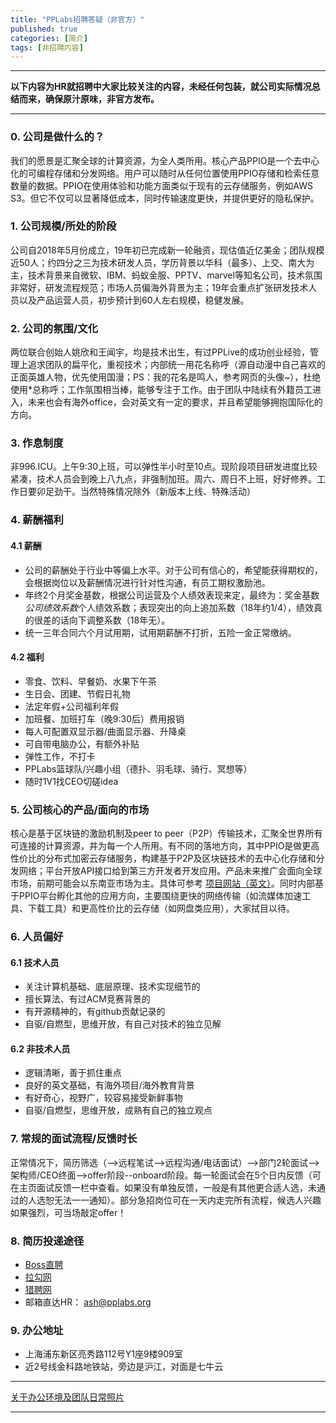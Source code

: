 ```yaml
---
title: "PPLabs招聘答疑（非官方）"
published: true
categories: [简介]
tags: [非招聘内容]
---
```

<hr/>

**以下内容为HR就招聘中大家比较关注的内容，未经任何包装，就公司实际情况总结而来，确保原汁原味，非官方发布。**
<hr/>

### 0. 公司是做什么的？

我们的愿景是汇聚全球的计算资源，为全人类所用。核心产品PPIO是一个去中心化的可编程存储和分发网络。用户可以随时从任何位置使用PPIO存储和检索任意数量的数据。PPIO在使用体验和功能方面类似于现有的云存储服务，例如AWS S3。但它不仅可以显著降低成本，同时传输速度更快，并提供更好的隐私保护。

### 1. 公司规模/所处的阶段

公司自2018年5月份成立，19年初已完成新一轮融资，现估值近亿美金；团队规模近50人；约四分之三为技术研发人员，学历背景以华科（最多）、上交、南大为主，技术背景来自微软、IBM、蚂蚁金服、PPTV、marvel等知名公司，技术氛围非常好，研发流程规范；市场人员偏海外背景为主；19年会重点扩张研发技术人员以及产品运营人员，初步预计到60人左右规模，稳健发展。

### 2. 公司的氛围/文化

两位联合创始人姚欣和王闻宇，均是技术出生，有过PPLive的成功创业经验，管理上追求团队的扁平化，重视技术；内部统一用花名称呼（源自动漫中自己喜欢的正面英雄人物，优先使用国漫；PS：我的花名是鸣人，参考网页的头像~），杜绝使用*总称呼；工作氛围相当棒，能够专注于工作。由于团队中陆续有外籍员工进入，未来也会有海外office，会对英文有一定的要求，并且希望能够拥抱国际化的方向。

### 3. 作息制度

非996.ICU。上午9:30上班，可以弹性半小时至10点。现阶段项目研发进度比较紧凑，技术人员会到晚上八九点，非强制加班。周六、周日不上班，好好修养。工作日要卯足劲干。当然特殊情况除外（新版本上线、特殊活动）

### 4. 薪酬福利
#### 4.1 薪酬
- 公司的薪酬处于行业中等偏上水平。对于公司有信心的，希望能获得期权的，会根据岗位以及薪酬情况进行针对性沟通，有员工期权激励池。
- 年终2个月奖金基数，根据公司运营及个人绩效表现来定，最终为：奖金基数*公司绩效系数*个人绩效系数；表现突出的向上追加系数（18年约1/4），绩效真的很差的话向下调整系数（18年无）。
- 统一三年合同六个月试用期，试用期薪酬不打折，五险一金正常缴纳。
#### 4.2 福利
- 零食、饮料、早餐奶、水果下午茶
- 生日会、团建、节假日礼物
- 法定年假+公司福利年假
- 加班餐、加班打车（晚9:30后）费用报销
- 每人可配置双显示器/曲面显示器、升降桌
- 可自带电脑办公，有额外补贴
- 弹性工作，不打卡
- PPLabs篮球队/兴趣小组（德扑、羽毛球、骑行、冥想等）
- 随时1V1找CEO切磋idea

### 5. 公司核心的产品/面向的市场

核心是基于区块链的激励机制及peer to peer（P2P）传输技术，汇聚全世界所有可连接的计算资源，并为每一个人所用。有不同的落地方向，其中PPIO是做更高性价比的分布式加密云存储服务，构建基于P2P及区块链技术的去中心化存储和分发网络；平台开放API接口给到第三方开发者开发应用。产品未来推广会面向全球市场，前期可能会以东南亚市场为主。具体可参考 [项目网站（英文）](https://www.pp.io/)。同时内部基于PPIO平台孵化其他的应用方向，主要围绕更快的网络传输（如流媒体加速工具、下载工具）和更高性价比的云存储（如网盘类应用），大家拭目以待。

### 6. 人员偏好
#### 6.1 技术人员
  - 关注计算机基础、底层原理、技术实现细节的
  - 擅长算法、有过ACM竞赛背景的
  - 有开源精神的，有github贡献记录的
  - 自驱/自燃型，思维开放，有自己对技术的独立见解
#### 6.2 非技术人员
  - 逻辑清晰，善于抓住重点
  - 良好的英文基础，有海外项目/海外教育背景
  - 有好奇心，视野广，较容易接受新鲜事物
  - 自驱/自燃型，思维开放，成熟有自己的独立观点

### 7. 常规的面试流程/反馈时长

正常情况下，简历筛选（-->远程笔试-->远程沟通/电话面试）-->部门2轮面试-->架构师/CEO终面-->offer阶段--onboard阶段。每一轮面试会在5个日内反馈（可在主页面试反馈一栏中查看。如果没有单独反馈，一般是有其他更合适人选，未通过的人选恕无法一一通知）。部分急招岗位可在一天内走完所有流程，候选人兴趣如果强烈，可当场敲定offer！

### 8. 简历投递途径
- [Boss直聘](https://www.zhipin.com/gongsir/5ba2ae5248837b0d1n192Nq0FQ~~.html?ka=company-jobs)
- [拉勾网](https://www.lagou.com/gongsi/j443505.html)
- [猎聘网](https://www.liepin.com/company/9566183)
- 邮箱直达HR： ash@pplabs.org

### 9. 办公地址
 - 上海浦东新区亮秀路112号Y1座9楼909室
 - 近2号线金科路地铁站，旁边是沪江，对面是七牛云
<hr>

[关于办公环境及团队日常照片](http://ashma.info/2019/03/02/pic-of-PPLabs/)

<hr>
